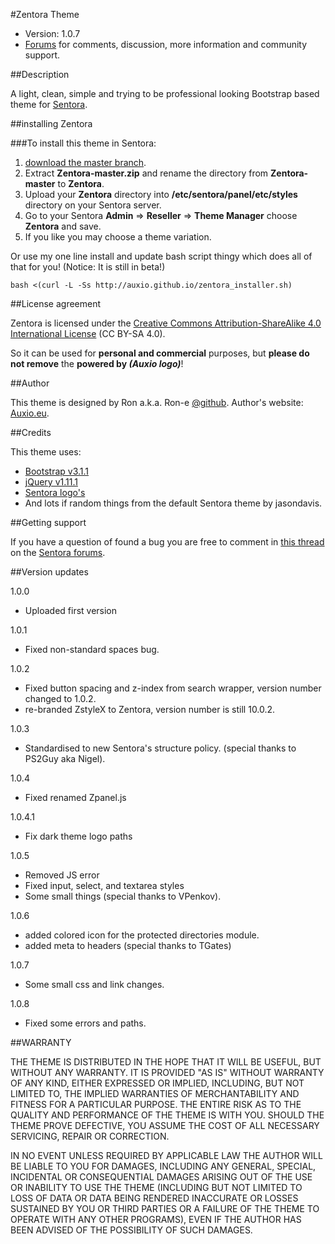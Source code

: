 #Zentora Theme  

* Version: 1.0.7
* [Forums](http://forums.sentora.org/showthread.php?tid=160) for comments, discussion, more information and community support. 


##Description

A light, clean, simple and trying to be professional looking Bootstrap based theme for [Sentora](http://sentora.org/).

##installing Zentora

###To install this theme in Sentora:
1. [download the master branch](https://github.com/auxio/Zentora/archive/master.zip).
2. Extract **Zentora-master.zip** and rename the directory from **Zentora-master** to **Zentora**.
3. Upload your **Zentora** directory into **/etc/sentora/panel/etc/styles** directory on your Sentora server.
4. Go to your Sentora **Admin** => **Reseller** => **Theme Manager** choose **Zentora** and save.
5. If you like you may choose a theme variation.

Or use my one line install and update bash script thingy which does all of that for you! (Notice: It is still in beta!)
```
bash <(curl -L -Ss http://auxio.github.io/zentora_installer.sh)
```

##License agreement

Zentora is licensed under the [Creative Commons Attribution-ShareAlike 4.0 International License](http://creativecommons.org/licenses/by-sa/4.0/) (CC BY-SA 4.0).

So it can be used for **personal and commercial** purposes, but **please do not remove** the **powered by _(Auxio logo)_**!

##Author

This theme is designed by Ron a.k.a. Ron-e [@github](https://github.com/Ron-e).
Author's website: [Auxio.eu](http://auxio.eu/).

##Credits

This theme uses:
* [Bootstrap v3.1.1](http://getbootstrap.com)
* [jQuery v1.11.1](http://jquery.org)
* [Sentora logo's](https://github.com/sentora/art)
* And lots if random things from the default Sentora theme by jasondavis.

##Getting support

If you have a question of found a bug you are free to comment in [this thread](http://forums.sentora.org/showthread.php?tid=160) on the [Sentora forums](http://forums.sentora.org/).

##Version updates


1.0.0 
* Uploaded first version

1.0.1
* Fixed non-standard spaces bug.

1.0.2
* Fixed button spacing and z-index from search wrapper, version number changed to 1.0.2.
* re-branded ZstyleX to Zentora, version number is still 10.0.2.

1.0.3
* Standardised to new Sentora's structure policy.
(special thanks to PS2Guy aka Nigel).

1.0.4
* Fixed renamed Zpanel.js 

1.0.4.1
* Fix dark theme logo paths

1.0.5
* Removed JS error
* Fixed input, select, and textarea styles
* Some small things
(special thanks to VPenkov).

1.0.6
* added colored icon for the protected directories module.
* added meta to headers (special thanks to TGates)

1.0.7
* Some small css and link changes.

1.0.8
* Fixed some errors and paths.

##WARRANTY

THE THEME IS DISTRIBUTED IN THE HOPE THAT IT WILL BE USEFUL, BUT WITHOUT ANY WARRANTY. 
IT IS PROVIDED "AS IS" WITHOUT WARRANTY OF ANY KIND, EITHER EXPRESSED OR IMPLIED, INCLUDING, BUT NOT LIMITED TO, THE IMPLIED WARRANTIES OF MERCHANTABILITY AND FITNESS FOR A PARTICULAR PURPOSE. 
THE ENTIRE RISK AS TO THE QUALITY AND PERFORMANCE OF THE THEME IS WITH YOU. 
SHOULD THE THEME PROVE DEFECTIVE, YOU ASSUME THE COST OF ALL NECESSARY SERVICING, REPAIR OR CORRECTION.

IN NO EVENT UNLESS REQUIRED BY APPLICABLE LAW THE AUTHOR WILL BE LIABLE TO YOU FOR DAMAGES, 
INCLUDING ANY GENERAL, SPECIAL, INCIDENTAL OR CONSEQUENTIAL DAMAGES ARISING OUT OF THE USE OR INABILITY TO USE THE THEME 
(INCLUDING BUT NOT LIMITED TO LOSS OF DATA OR DATA BEING RENDERED INACCURATE OR LOSSES SUSTAINED BY YOU OR THIRD PARTIES OR A FAILURE OF THE THEME TO OPERATE WITH ANY OTHER PROGRAMS), 
EVEN IF THE AUTHOR HAS BEEN ADVISED OF THE POSSIBILITY OF SUCH DAMAGES.
